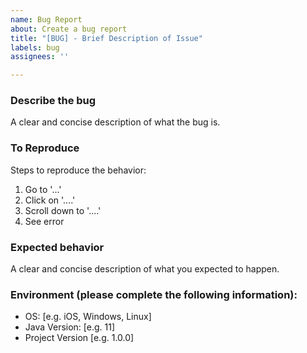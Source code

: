 ```yaml
---
name: Bug Report
about: Create a bug report
title: "[BUG] - Brief Description of Issue"
labels: bug
assignees: ''

---
```


### Describe the bug
A clear and concise description of what the bug is.

### To Reproduce
Steps to reproduce the behavior:
1. Go to '...'
2. Click on '....'
3. Scroll down to '....'
4. See error

### Expected behavior
A clear and concise description of what you expected to happen.

### Environment (please complete the following information):
- OS: [e.g. iOS, Windows, Linux]
- Java Version: [e.g. 11]
- Project Version [e.g. 1.0.0]


